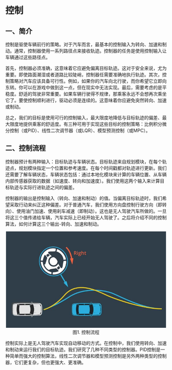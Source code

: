 # 控制

## 一、简介

控制是驱使车辆前行的策略。对于汽车而言，最基本的控制输入为转向、加速和制动。通常，控制器使用一系列路径点来接收轨迹。控制器的任务是使用控制输入让车辆通过这些路径点。

首先，控制器必须准确，这意味着它应避免偏离目标轨迹。这对于安全来说，尤为重要。即使路面潮湿或者道路比较陡峭，控制器任需要准确地执行轨迹。其次，控制策略对汽车应该具备可行性。例如，如果你的汽车向北行驶，而你希望它立即向东转。你可以在游戏中做到这一点，但在现实中无法实现。最后，需要考虑的是平稳度。舒适的驾驶非常重要。如果车辆行驶得不规律，那乘客永远不会想再次乘坐它了。要使控制顺利进行，驱动必须是连续的。这意味着你应避免突然转向、加速或制动。

总之，我们的目标是使用可行的控制输入，最大限度地降低与目标轨迹的偏差、最大限度地提供乘客的舒适度。有三种可用于实现这些目标的控制策略：比例积分微分控制（或PID）、线性二次调节器（或LQR）、模型预测控制（或MPC）。

## 二、控制流程
控制器预计有两种输入：目标轨迹与车辆状态。目标轨迹来自规划模块，在每个轨迹点，规划模块指定一个位置和参考速度。在每个时间戳都对轨迹进行更新。我们还需要了解车辆状态，车辆状态包括：通过本地化模块来计算的车辆位置、从车辆内部传感器获取的数据（如速度、转向和加速度）。我们使用这两个输入来计算目标轨迹与实际行进轨迹之间的偏差。

控制器的输出是控制输入（转向、加速和制动）的值。当偏离目标轨迹时，我们希望采取行动来纠正这种偏差。对于普通汽车，我们使用方向盘控制行驶方向（即转向）、使用油门加速、使用刹车减速（即制动）。这也是无人驾驶汽车所做的。一旦将这三个值传递给车辆，汽车实际上已经开始无人驾驶了。之后将介绍不同的控制算法，如何计算这三个输出-转向、加速和制动。

<div align=center>
<img src="./imgs/5.1.jpg" width="500" height="300"> 
</div>
<div align=center>图1. 控制流程 </div>

控制实际上是无人驾驶汽车实现自动移动的方式。在控制中，我们使用转向、加速和制动来运行我们的目标轨迹。我们研究了几种不同类型的控制器。PID控制是一种简单而强大的控制算法，线性二次调节器和模型预测控制是另外两种类型的控制器，它们更复杂，但也更强大、更准确。